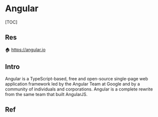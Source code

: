 # Angular

[TOC]



## Res
🏠 https://angular.io



## Intro
Angular is a TypeScript-based, free and open-source single-page web application framework led by the Angular Team at Google and by a community of individuals and corporations. Angular is a complete rewrite from the same team that built AngularJS.


## Ref

